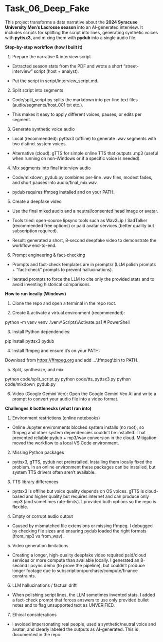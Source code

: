 # Task_06_Deep_Fake

This project transforms a data narrative about the **2024 Syracuse University Men’s Lacrosse season** into an AI-generated interview. It includes scripts for splitting the script into lines, generating synthetic voices with **pyttsx3**, and mixing them with **pydub** into a single audio file.  


**Step-by-step workflow (how I built it)**

1. Prepare the narrative & interview script

* Extracted season stats from the PDF and wrote a short “street-interview” script (host + analyst).

* Put the script in script/interview_script.md.

2. Split script into segments

* Code/split_script.py splits the markdown into per-line text files (audio/segments/host_001.txt etc.).

* This makes it easy to apply different voices, pauses, or edits per segment.

3. Generate synthetic voice audio

* Local (recommended): pyttsx3 (offline) to generate .wav segments with two distinct system voices.

* Alternative (cloud): gTTS for simple online TTS that outputs .mp3 (useful when running on non-Windows or if a specific voice is needed).

4. Mix segments into final interview audio

* Code/mixdown_pydub.py combines per-line .wav files, modest fades, and short pauses into audio/final_mix.wav.

* pydub requires ffmpeg installed and on your PATH.

5. Create a deepfake video

* Use the final mixed audio and a neutral/consented head image or avatar.

* Tools tried: open-source lipsync tools such as Wav2Lip / SadTalker (recommended free options) or paid avatar services (better quality but subscription required).

* Result: generated a short, 8-second deepfake video to demonstrate the workflow end-to-end.

6. Prompt engineering & fact-checking

* Prompts and fact-check templates are in prompts/ (LLM polish prompts + “fact-check” prompts to prevent hallucinations).

* Iterated prompts to force the LLM to cite only the provided stats and to avoid inventing historical comparisons.

**How to run locally (Windows)**

1. Clone the repo and open a terminal in the repo root.

2. Create & activate a virtual environment (recommended):

python -m venv venv
.\venv\Scripts\Activate.ps1   # PowerShell


3. Install Python dependencies:

pip install pyttsx3 pydub


4. Install ffmpeg and ensure it’s on your PATH:

Download from https://ffmpeg.org
 and add ...\ffmpeg\bin to PATH.

5. Split, synthesize, and mix:

python code/split_script.py
python code/tts_pyttsx3.py
python code/mixdown_pydub.py


6. Video (Google Gemini Veo): Open the Google Gemini Veo AI and write a prompt to convert your audio file into a video format.

**Challenges & bottlenecks (what I ran into)**
1. Environment restrictions (online notebooks)

* Online Jupyter environments blocked system installs (no root), so ffmpeg and other system dependencies couldn’t be installed. That prevented reliable pydub + mp3/wav conversion in the cloud. Mitigation: moved the workflow to a local VS Code environment.

2. Missing Python packages

* pyttsx3, gTTS, pydub not preinstalled. Installing them locally fixed the problem. In an online environment these packages can be installed, but system TTS drivers often aren’t available.

3. TTS library differences

* pyttsx3 is offline but voice quality depends on OS voices. gTTS is cloud-based and higher quality but requires internet and can produce only .mp3 (and sometimes rate-limits). I provided both options so the repo is flexible.

4. Empty or corrupt audio output

* Caused by mismatched file extensions or missing ffmpeg. I debugged by checking file sizes and ensuring pydub loaded the right formats (from_mp3 vs from_wav).

5. Video generation limitations

* Creating a longer, high-quality deepfake video required paid/cloud services or more compute than available locally. I generated an 8-second lipsync demo (to prove the pipeline), but couldn’t produce longer footage due to subscription/purchase/compute/finance constraints.

6. LLM hallucinations / factual drift

* When polishing script lines, the LLM sometimes invented stats. I added a fact-check prompt that forces answers to use only provided bullet notes and to flag unsupported text as UNVERIFIED.

7. Ethical considerations

* I avoided impersonating real people, used a synthetic/neutral voice and avatar, and clearly labeled the outputs as AI-generated. This is documented in the repo.
